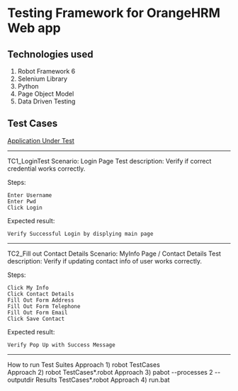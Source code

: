 # Testing Framework for OrangeHRM Web app

## Technologies used
1. Robot Framework 6
2. Selenium Library
3. Python
4. Page Object Model
5. Data Driven Testing

## Test Cases

[Application Under Test](https://opensource-demo.orangehrmlive.com/web/index.php/auth/login)

---
TC1_LoginTest
Scenario: Login Page
Test description: Verify if correct credential works correctly.

Steps:

    Enter Username
    Enter Pwd
    Click Login

Expected result:

    Verify Successful Login by displying main page

---

TC2_Fill out Contact Details
Scenario: MyInfo Page / Contact Details
Test description: Verify if updating contact info of user works correctly.

Steps:

    Click My Info
    Click Contact Details
    Fill Out Form Address
    Fill Out Form Telephone
    Fill Out Form Email
    Click Save Contact

Expected result:

    Verify Pop Up with Success Message

---

How to run Test Suites
Approach 1) robot TestCases\
Approach 2) robot TestCases\*.robot
Approach 3) pabot --processes 2 --outputdir Results TestCases\*.robot
Approach 4) run.bat